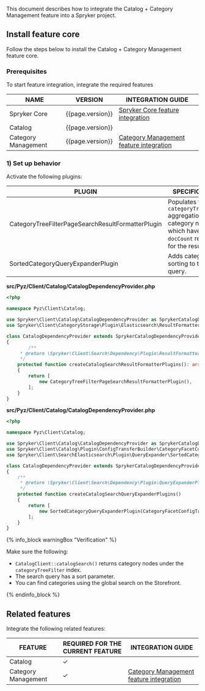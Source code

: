

This document describes how to integrate the Catalog + Category Management feature into a Spryker project.

## Install feature core

Follow the steps below to install the Catalog + Category Management feature core.

### Prerequisites

To start feature integration, integrate the required features

| NAME                | VERSION | INTEGRATION GUIDE                                            |
| ------------------- | ------- | ------------------------------------------------------------ |
| Spryker Core        | {{page.version}}  | [Spryker Core feature integration](/docs/pbc/all/miscellaneous/{{page.version}}/install-and-upgrade/install-the-spryker-core-featureeature.html) |
| Catalog             | {{page.version}}  |  |
| Category Management | {{page.version}}  | [Category Management feature integration](/docs/scos/dev/feature-integration-guides/{{page.version}}/category-management-feature-integration.html) |

### 1) Set up behavior

Activate the following plugins:

| PLUGIN  | SPECIFICATION  | PREREQUISITES | NAMESPACE  |
| -------------- | --------------- | ------------- | ---------------- |
| CategoryTreeFilterPageSearchResultFormatterPlugin | Populates the `categoryTreeFilter` aggregation with category nodes which have the `docCount` relevant for the result set. |               | Spryker\Client\CategoryStorage\Plugin\Elasticsearch\ResultFormatter |
| SortedCategoryQueryExpanderPlugin                 | Adds category sorting to the base query.                     |               | Spryker\Client\SearchElasticsearch\Plugin\QueryExpander      |

**src/Pyz/Client/Catalog/CatalogDependencyProvider.php**

```php
<?php

namespace Pyz\Client\Catalog;

use Spryker\Client\Catalog\CatalogDependencyProvider as SprykerCatalogDependencyProvider;
use Spryker\Client\CategoryStorage\Plugin\Elasticsearch\ResultFormatter\CategoryTreeFilterPageSearchResultFormatterPlugin;

class CatalogDependencyProvider extends SprykerCatalogDependencyProvider
{
        /**
     * @return \Spryker\Client\Search\Dependency\Plugin\ResultFormatterPluginInterface[]|\Spryker\Client\SearchExtension\Dependency\Plugin\ResultFormatterPluginInterface[]
     */
    protected function createCatalogSearchResultFormatterPlugins(): array
    {
        return [
            new CategoryTreeFilterPageSearchResultFormatterPlugin(),
        ];
    }
}
```

**src/Pyz/Client/Catalog/CatalogDependencyProvider.php**

```php
<?php

namespace Pyz\Client\Catalog;

use Spryker\Client\Catalog\CatalogDependencyProvider as SprykerCatalogDependencyProvider;
use Spryker\Client\Catalog\Plugin\ConfigTransferBuilder\CategoryFacetConfigTransferBuilderPlugin;
use Spryker\Client\SearchElasticsearch\Plugin\QueryExpander\SortedCategoryQueryExpanderPlugin;

class CatalogDependencyProvider extends SprykerCatalogDependencyProvider
{
    /**
     * @return \Spryker\Client\Search\Dependency\Plugin\QueryExpanderPluginInterface[]|\Spryker\Client\SearchExtension\Dependency\Plugin\QueryExpanderPluginInterface[]
     */
    protected function createCatalogSearchQueryExpanderPlugins()
    {
        return [
            new SortedCategoryQueryExpanderPlugin(CategoryFacetConfigTransferBuilderPlugin::PARAMETER_NAME),
        ];
    }
}
```

{% info_block warningBox "Verification" %}

Make sure the following:
- `CatalogClient::catalogSearch()` returns category nodes under the `categoryTreeFilter` index.
- The search query has a sort parameter.
- You can find categories using the global search on the Storefront.

{% endinfo_block %}

## Related features

Integrate the following related features:

| FEATURE  | REQUIRED FOR THE CURRENT FEATURE | INTEGRATION GUIDE     |
| ------------- | ---------------- | -------------------- |
| Catalog             |      &check;     | |
| Category Management |      &check;     | [Category Management feature integration](/docs/scos/dev/feature-integration-guides/{{page.version}}/category-management-feature-integration.html) |
